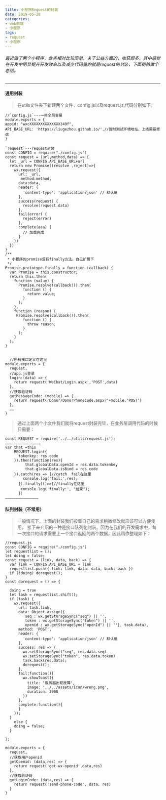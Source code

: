 ```yaml
---
title: 小程序Request的封装
date: 2019-05-28
categories:
- web前端
- 小程序
tags: 
- request
- 小程序
---
```

######  最近做了两个小程序，业务相对比较简单，关于公益方面的，收获颇多，其中感觉在开发中明显提升开发效率以及减少代码量的就是request的封装，下面稍稍做个总结。
---
####  通用封装
>在utils文件夹下新建两个文件，config.js以及request.js,代码分别如下。
<!-- more -->
    //`config.js`---一些全局变量
    module.exports = {
    appid: "wxcXXXXXXXXXXXXXX349f",
    API_BASE_URL: 'https://liugezhou.github.io/',//暂时测试环境地址、上线需要修改
    }

    `request`---request封装
    const CONFIG = require("./config.js")
    const request = (url,method,data) => {
      let _url = CONFIG.API_BASE_URL+url
      return new Promise((resolve ,reject)=>{
        wx.request({
          url: _url,
           method:method,
          data:data,
          header: {
            'content-type': 'application/json' // 默认值
          },
          success(request) {
            resolve(request.data)
          },
          fail(error) {
            reject(error)
          },
          complete(aaa) {
            // 加载完成
          }
        })
      })
    }
    /**
     * 小程序的promise没有finally方法，自己扩展下
     */
    Promise.prototype.finally = function (callback) {
      var Promise = this.constructor;
      return this.then(
        function (value) {
          Promise.resolve(callback()).then(
            function () {
              return value;
            }
          );
        },
        function (reason) {
         Promise.resolve(callback()).then(
            function () {
              throw reason;
            }
          );
        }
      );
    }


      //所有接口定义在这里
    module.exports = {
      request,
      //app.js登录
      login:(data) => {
        return request('WeChat/Login.aspx','POST',data)
      },
      //获取验证码
      getMessageCode: (mobile) => {
        return request('Donor/DonorPhoneCode.aspx?'+mobile,'POST')
      },
      ……
    }
>通过上面两个小文件我们就将request封装完毕，在业务层调用代码的时候只需要：

    const REQUEST = require('../../utils/request.js');
    …………………………………………
    var that =this
        REQUEST.login({
          tokenkey: res.code
        }).then(function(res){
             that.globalData.openId = res.data.tokenkey
             that.globalData.isBind = res.code
        }).catch(res => {//catch  fail在这里
            console.log('fail:',res); 
          }).finally(()=>{//finally在这里
           console.log('finally:', "结束"); 
          })
    ………………………………………
#### 队列封装（不常用）
>一般情况下，上面的封装我们按着自己的需求稍微修改就应该可以方便使用。
接下来介绍的一种是接口队列化封装。因为在我们的开发需求中，每一次接口的请求需要上一个接口返回的两个数据，因此稍作整理如下：

    //request.js
    const CONFIG = require("./config.js")
    let requestlist = [];
    let doing = false;
    const request = (link, data, back) => {
      var link = CONFIG.API_BASE_URL + link
      requestlist.push({ link: link, data: data, back: back })
      if (!doing) dorequest();
    }
    const dorequest = () => {

      doing = true
      let task = requestlist.shift();
      if (task) {
        wx.request({
          url: task.link,
          data: Object.assign({
             seq : wx.getStorageSync("seq") || '',
             token : wx.getStorageSync("token") || '',
             openid : wx.getStorageSync("openId") || ''}, task.data),
          method: 'POST',
          header: {
            'content-type': 'application/json' // 默认值
          },
          success: res => {
            wx.setStorageSync("seq", res.data.seq)
            wx.setStorageSync("token", res.data.token)
            task.back(res.data);
            dorequest();
          },
          fail:function(){
            wx.showToast({
              title: '服务器出现故障',
              image: '../../assets/icon/wrong.png',
              duration: 3000
            })
          },
          complete:function(){
          }
        });
      }
        else {
        doing = false;
      }
    
    };

    module.exports = {
      request,
      //获取用户openid
      getOpenid: (data,res) => {
        return request('get-wx-openid',data,res)
      },
      //获取验证码
      getLoginCode: (data,res) => {
        return request('send-phone-code', data, res)
      }
    }
